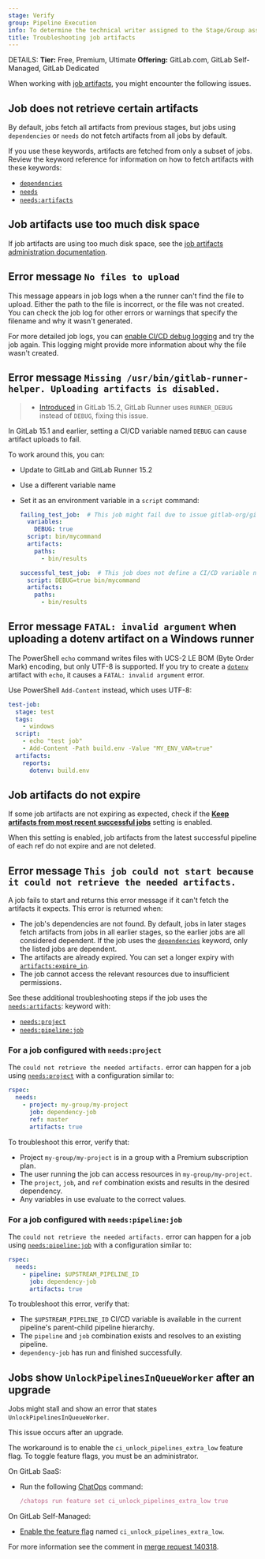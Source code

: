 ```yaml
---
stage: Verify
group: Pipeline Execution
info: To determine the technical writer assigned to the Stage/Group associated with this page, see https://handbook.gitlab.com/handbook/product/ux/technical-writing/#assignments
title: Troubleshooting job artifacts
---
```


DETAILS:
**Tier:** Free, Premium, Ultimate
**Offering:** GitLab.com, GitLab Self-Managed, GitLab Dedicated

When working with [job artifacts](job_artifacts.md), you might encounter the following issues.

## Job does not retrieve certain artifacts

By default, jobs fetch all artifacts from previous stages, but jobs using `dependencies`
or `needs` do not fetch artifacts from all jobs by default.

If you use these keywords, artifacts are fetched from only a subset of jobs. Review
the keyword reference for information on how to fetch artifacts with these keywords:

- [`dependencies`](../yaml/_index.md#dependencies)
- [`needs`](../yaml/_index.md#needs)
- [`needs:artifacts`](../yaml/_index.md#needsartifacts)

## Job artifacts use too much disk space

If job artifacts are using too much disk space, see the
[job artifacts administration documentation](../../administration/cicd/job_artifacts_troubleshooting.md#job-artifacts-using-too-much-disk-space).

## Error message `No files to upload`

This message appears in job logs when a the runner can't find the file to upload. Either
the path to the file is incorrect, or the file was not created. You can check the job
log for other errors or warnings that specify the filename and why it wasn't
generated.

For more detailed job logs, you can [enable CI/CD debug logging](../variables/_index.md#enable-debug-logging)
and try the job again. This logging might provide more information about why the file
wasn't created.

## Error message `Missing /usr/bin/gitlab-runner-helper. Uploading artifacts is disabled.`

> - [Introduced](https://gitlab.com/gitlab-org/gitlab-runner/-/issues/3068) in GitLab 15.2, GitLab Runner uses `RUNNER_DEBUG` instead of `DEBUG`, fixing this issue.

In GitLab 15.1 and earlier, setting a CI/CD variable named `DEBUG` can cause artifact uploads to fail.

To work around this, you can:

- Update to GitLab and GitLab Runner 15.2
- Use a different variable name
- Set it as an environment variable in a `script` command:

  ```yaml
  failing_test_job:  # This job might fail due to issue gitlab-org/gitlab-runner#3068
    variables:
      DEBUG: true
    script: bin/mycommand
    artifacts:
      paths:
        - bin/results

  successful_test_job:  # This job does not define a CI/CD variable named `DEBUG` and is not affected by the issue
    script: DEBUG=true bin/mycommand
    artifacts:
      paths:
        - bin/results
  ```

## Error message `FATAL: invalid argument` when uploading a dotenv artifact on a Windows runner

The PowerShell `echo` command writes files with UCS-2 LE BOM (Byte Order Mark) encoding,
but only UTF-8 is supported. If you try to create a [`dotenv`](../yaml/artifacts_reports.md)
artifact with `echo`, it causes a `FATAL: invalid argument` error.

Use PowerShell `Add-Content` instead, which uses UTF-8:

```yaml
test-job:
  stage: test
  tags:
    - windows
  script:
    - echo "test job"
    - Add-Content -Path build.env -Value "MY_ENV_VAR=true"
  artifacts:
    reports:
      dotenv: build.env
```

## Job artifacts do not expire

If some job artifacts are not expiring as expected, check if the
[**Keep artifacts from most recent successful jobs**](job_artifacts.md#keep-artifacts-from-most-recent-successful-jobs)
setting is enabled.

When this setting is enabled, job artifacts from the latest successful pipeline
of each ref do not expire and are not deleted.

## Error message `This job could not start because it could not retrieve the needed artifacts.`

A job fails to start and returns this error message if it can't fetch the artifacts
it expects. This error is returned when:

- The job's dependencies are not found. By default, jobs in later stages fetch artifacts
  from jobs in all earlier stages, so the earlier jobs are all considered dependent.
  If the job uses the [`dependencies`](../yaml/_index.md#dependencies) keyword, only
  the listed jobs are dependent.
- The artifacts are already expired. You can set a longer expiry with [`artifacts:expire_in`](../yaml/_index.md#artifactsexpire_in).
- The job cannot access the relevant resources due to insufficient permissions.

See these additional troubleshooting steps if the job uses the [`needs:artifacts`](../yaml/_index.md#needsartifacts):
keyword with:

- [`needs:project`](#for-a-job-configured-with-needsproject)
- [`needs:pipeline:job`](#for-a-job-configured-with-needspipelinejob)

### For a job configured with `needs:project`

The `could not retrieve the needed artifacts.` error can happen for a job using
[`needs:project`](../yaml/_index.md#needsproject) with a configuration similar to:

```yaml
rspec:
  needs:
    - project: my-group/my-project
      job: dependency-job
      ref: master
      artifacts: true
```

To troubleshoot this error, verify that:

- Project `my-group/my-project` is in a group with a Premium subscription plan.
- The user running the job can access resources in `my-group/my-project`.
- The `project`, `job`, and `ref` combination exists and results in the desired dependency.
- Any variables in use evaluate to the correct values.

### For a job configured with `needs:pipeline:job`

The `could not retrieve the needed artifacts.` error can happen for a job using
[`needs:pipeline:job`](../yaml/_index.md#needspipelinejob) with a configuration similar to:

```yaml
rspec:
  needs:
    - pipeline: $UPSTREAM_PIPELINE_ID
      job: dependency-job
      artifacts: true
```

To troubleshoot this error, verify that:

- The `$UPSTREAM_PIPELINE_ID` CI/CD variable is available in the current pipeline's
  parent-child pipeline hierarchy.
- The `pipeline` and `job` combination exists and resolves to an existing pipeline.
- `dependency-job` has run and finished successfully.

## Jobs show `UnlockPipelinesInQueueWorker` after an upgrade

Jobs might stall and show an error that states `UnlockPipelinesInQueueWorker`.

This issue occurs after an upgrade.

The workaround is to enable the `ci_unlock_pipelines_extra_low` feature flag.
To toggle feature flags, you must be an administrator.

On GitLab SaaS:

- Run the following [ChatOps](../chatops/index.md) command:

  ```ruby
  /chatops run feature set ci_unlock_pipelines_extra_low true
  ```

On GitLab Self-Managed:

- [Enable the feature flag](../../administration/feature_flags.md) named `ci_unlock_pipelines_extra_low`.

For more information see the comment in [merge request 140318](https://gitlab.com/gitlab-org/gitlab/-/merge_requests/140318#note_1718600424).
